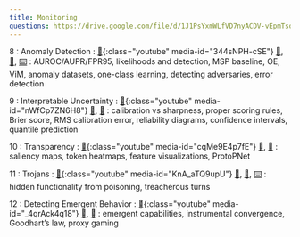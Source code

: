 ```yaml
---
title: Monitoring
questions: https://drive.google.com/file/d/1J1PsYxmWLfVD7nyACDV-vEpmTsq_fq8j/view?usp=sharing
---
```


8
: Anomaly Detection
    : [🎥](#media-popup){:class="youtube" media-id="344sNPH-cSE"} [🛝️](https://docs.google.com/presentation/d/1WEzSFUbcl1Rp4kQq1K4uONMJHBAUWhCZTzWVHnLcSV8/edit?usp=sharing), [📖](https://github.com/centerforaisafety/Intro_to_ML_Safety/blob/master/Anomaly%20Detection/main.md), [⌨️](https://drive.google.com/drive/folders/1mbuH1heBpxk75oYvGlfiTWRqLHbIgT8V?usp=sharing)
: AUROC/AUPR/FPR95, likelihoods and detection, MSP baseline, OE, ViM, anomaly datasets, one-class learning, detecting adversaries, error detection

9
: Interpretable Uncertainty
  : [🎥](#media-popup){:class="youtube" media-id="nWfCp7ZN6H8"} [🛝](https://docs.google.com/presentation/d/1GHKlv-9UmQdUPracBr09AC2rFZp_GQyJzSQrvSWFjPM/edit?usp=sharing), [📖](https://github.com/centerforaisafety/Intro_to_ML_Safety/blob/master/Interpretable%20Uncertainty/main.md)
: calibration vs sharpness, proper scoring rules, Brier score, RMS calibration error, reliability diagrams, confidence intervals, quantile prediction

10
: Transparency
  : [🎥](#media-popup){:class="youtube" media-id="cqMe9E4p7fE"} [🛝](https://docs.google.com/presentation/d/1kxgJw31-rH2sZ7z7T9OnaF9YNg9G5t1I1cU1f9UUUe4/edit?usp=sharing), [📖]()
: saliency maps, token heatmaps, feature visualizations, ProtoPNet

11
: Trojans
  : [🎥](#media-popup){:class="youtube" media-id="KnA_aTQ9upU"} [🛝](https://docs.google.com/presentation/d/1Nu5WwLQ7CDk_DotP_ET98F2F-2KBp9W8lkAfuCbeZ7E/edit?usp=sharing), [📖](), [⌨️](https://colab.research.google.com/drive/1gK943aicv8QrElCBIZPz2CNdtdH1dpA2?copy)
: hidden functionality from poisoning, treacherous turns

12
: Detecting Emergent Behavior
  : [🎥](#media-popup){:class="youtube" media-id="_4qrAck4q18"} [🛝](https://docs.google.com/presentation/d/1MGz_eMPQNm5Ov52IZz2vTuTL9IRoABV2tn_MFVrxlQI/edit?usp=sharing), [📖]()
: emergent capabilities, instrumental convergence, Goodhart’s law, proxy gaming
